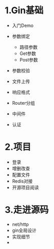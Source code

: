 # 1.Gin基础

- 入门Demo
- 参数绑定
  - 路径参数
  - Get参数
  - Post参数
- 参数校验
- 文件上传
- 响应格式
- Router分组

- 中间件
- 认证

# 2.项目

- 登录
- 增删改查
- 配置文件
- Redis对接
- 开源项目阅读

# 3.走进源码

- net/http
- gin全局设计
- 实现细节
- 

